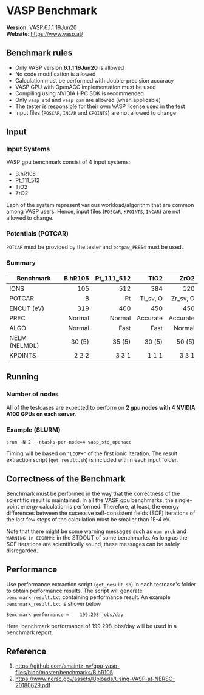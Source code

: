# VASP Benchmark
**Version**: VASP.6.1.1 19Jun20  
**Website**: https://www.vasp.at/

## Benchmark rules

* Only VASP version **6.1.1 19Jun20** is allowed
* No code modification is allowed
* Calculation must be performed with double-precision accuracy
* VASP GPU with OpenACC implementation must be used
* Compiling using NVIDIA HPC SDK is recommended
* Only `vasp_std` and `vasp_gam` are allowed (when applicable)
* The tester is responsible for their own VASP license used in the test
* Input files (`POSCAR`, `INCAR` and `KPOINTS`) are not allowed to change

## Input

### Input Systems

VASP gpu benchmark consist of 4 input systems:
- B.hR105
- Pt_111_512
- TiO2
- ZrO2

Each of the system represent various workload/algorithm that are common among VASP users. Hence, input files (`POSCAR`, `KPOINTS`, `INCAR`) are not allowed to change.

### Potentials (POTCAR)

`POTCAR` must be provided by the tester and `potpaw_PBE54` must be used. 


### Summary

| Benchmark     | B.hR105  | Pt_111_512|TiO2      |ZrO2      |
| ------------- |---------:| ---------:|---------:|---------:|
| IONS          | 105      | 512       | 384      | 120      |
| POTCAR        | B        | Pt        | Ti_sv, O | Zr_sv, O |
| ENCUT (eV)    | 319      | 400       | 450      | 450      |
| PREC          | Normal   | Normal    | Accurate | Accurate |
| ALGO          | Normal   | Fast      | Fast     | Normal   |
| NELM (NELMDL) | 30 (5)   | 35 (5)    | 30 (5)   | 50 (5)   |
| KPOINTS       | 2 2 2    | 3 3 1     | 1 1 1    | 3 3 1    |


## Running

### Number of nodes

All of the testcases are expected to perform on **2 gpu nodes with 4 NVIDIA A100 GPUs on each server**.

### Example (SLURM)

``` 
srun -N 2 --ntasks-per-node=4 vasp_std_openacc
```

Timing will be based on `"LOOP+"` of the first ionic iteration. The result extraction script (`get_result.sh`) is included within each input folder. 

## Correctness of the Benchmark

Benchmark must be performed in the way that the correctness of the scientific result is maintained. In all the VASP gpu benchmarks, the single-point energy calculation is performed.  Therefore, at least, the energy differences between the sucessive self-consistent fields (SCF) iterations of the last few steps of the calculation must be smaller than 1E-4 eV.

Note that there might be some warning messages such as `num prob` and `WARNING in EDDRMM:` in the STDOUT of some benchmarks. As long as the SCF iterations are scientifically sound, these messages can be safely disregarded.

## Performance 

Use performance extraction script (`get_result.sh`) in each testcase's folder to obtain performance results. The script will generate `benchmark_result.txt` containing performance result. An example `benchmark_result.txt` is shown below


```
Benchmark performance =    199.298 jobs/day 
```

Here, benchmark performance of 199.298 jobs/day will be used in a benchmark report.

## Reference

1. https://github.com/smaintz-nv/gpu-vasp-files/blob/master/benchmarks/B.hR105
1. https://www.nersc.gov/assets/Uploads/Using-VASP-at-NERSC-20180629.pdf
